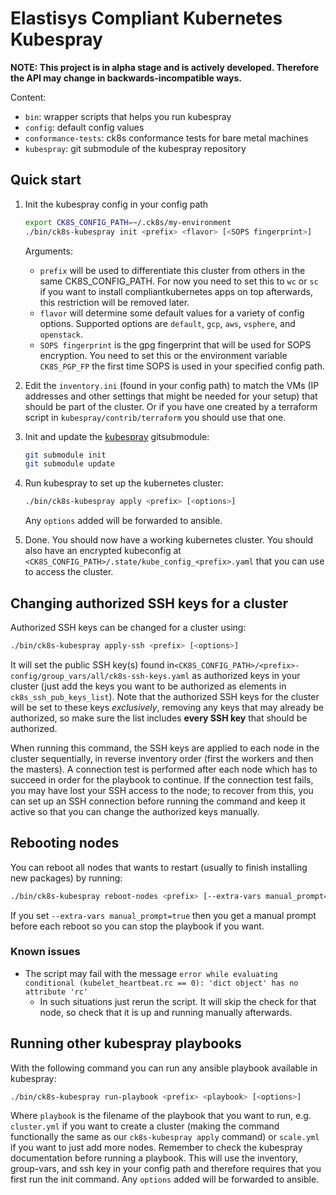 # Elastisys Compliant Kubernetes Kubespray

**NOTE: This project is in alpha stage and is actively developed. Therefore the API may change in backwards-incompatible ways.**

Content:

- `bin`: wrapper scripts that helps you run kubespray
- `config`: default config values
- `conformance-tests`: ck8s conformance tests for bare metal machines
- `kubespray`: git submodule of the kubespray repository

## Quick start

1. Init the kubespray config in your config path

    ```bash
    export CK8S_CONFIG_PATH=~/.ck8s/my-environment
    ./bin/ck8s-kubespray init <prefix> <flavor> [<SOPS fingerprint>]
    ```

    Arguments:
    * `prefix` will be used to differentiate this cluster from others in the same CK8S_CONFIG_PATH.
      For now you need to set this to `wc` or `sc` if you want to install compliantkubernetes apps on top afterwards, this restriction will be removed later.
    * `flavor` will determine some default values for a variety of config options.
      Supported options are `default`, `gcp`, `aws`, `vsphere`, and `openstack`.
    * `SOPS fingerprint` is the gpg fingerprint that will be used for SOPS encryption.
      You need to set this or the environment variable `CK8S_PGP_FP` the first time SOPS is used in your specified config path.

1. Edit the `inventory.ini` (found in your config path) to match the VMs (IP addresses and other settings that might be needed for your setup) that should be part of the cluster.
   Or if you have one created by a terraform script in `kubespray/contrib/terraform` you should use that one.

1. Init and update the [kubespray](https://github.com/kubernetes-sigs/kubespray) gitsubmodule:

    ```bash
    git submodule init
    git submodule update
    ```

1. Run kubespray to set up the kubernetes cluster:

   ```bash
   ./bin/ck8s-kubespray apply <prefix> [<options>]
   ```

   Any `options` added will be forwarded to ansible.

1. Done.
   You should now have a working kubernetes cluster.
   You should also have an encrypted kubeconfig at `<CK8S_CONFIG_PATH>/.state/kube_config_<prefix>.yaml` that you can use to access the cluster.

## Changing authorized SSH keys for a cluster

Authorized SSH keys can be changed for a cluster using:

```bash
./bin/ck8s-kubespray apply-ssh <prefix> [<options>]
```

It will set the public SSH key(s) found in`<CK8S_CONFIG_PATH>/<prefix>-config/group_vars/all/ck8s-ssh-keys.yaml` as authorized keys in your cluster (just add the keys you want to be authorized as elements in `ck8s_ssh_pub_keys_list`).
Note that the authorized SSH keys for the cluster will be set to these keys _exclusively_, removing any keys that may already be authorized, so make sure the list includes **every SSH key** that should be authorized.

When running this command, the SSH keys are applied to each node in the cluster sequentially, in reverse inventory order (first the workers and then the masters).
A connection test is performed after each node which has to succeed in order for the playbook to continue.
If the connection test fails, you may have lost your SSH access to the node; to recover from this, you can set up an SSH connection before running the command and keep it active so that you can change the authorized keys manually.

## Rebooting nodes

You can reboot all nodes that wants to restart (usually to finish installing new packages) by running:

```bash
./bin/ck8s-kubespray reboot-nodes <prefix> [--extra-vars manual_prompt=true] [<options>]
```

If you set `--extra-vars manual_prompt=true` then you get a manual prompt before each reboot so you can stop the playbook if you want.

### Known issues

- The script may fail with the message `error while evaluating conditional (kubelet_heartbeat.rc == 0): 'dict object' has no attribute 'rc'`
  - In such situations just rerun the script. It will skip the check for that node, so check that it is up and running manually afterwards.

## Running other kubespray playbooks

With the following command you can run any ansible playbook available in kubespray:

```bash
./bin/ck8s-kubespray run-playbook <prefix> <playbook> [<options>]
```

Where `playbook` is the filename of the playbook that you want to run, e.g. `cluster.yml` if you want to create a cluster (making the command functionally the same as our `ck8s-kubespray apply` command) or `scale.yml` if you want to just add more nodes. Remember to check the kubespray documentation before running a playbook.
This will use the inventory, group-vars, and ssh key in your config path and therefore requires that you first run the init command. Any `options` added will be forwarded to ansible.
